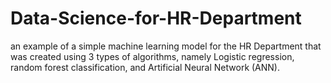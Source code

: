 # Data-Science-for-HR-Department
an example of a simple machine learning model for the HR Department that was created using 3 types of algorithms, namely Logistic regression, random forest classification, and Artificial Neural Network (ANN).
